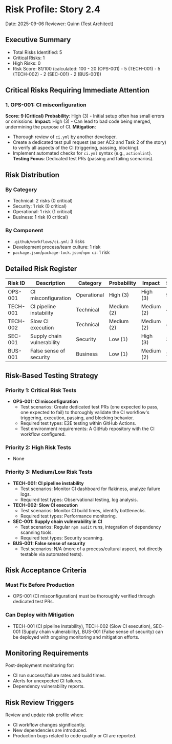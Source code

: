 # Risk Profile: Story 2.4

Date: 2025-09-06
Reviewer: Quinn (Test Architect)

## Executive Summary

- Total Risks Identified: 5
- Critical Risks: 1
- High Risks: 0
- Risk Score: 81/100 (calculated: 100 - 20 (OPS-001) - 5 (TECH-001) - 5 (TECH-002) - 2 (SEC-001) - 2 (BUS-001))

## Critical Risks Requiring Immediate Attention

### 1. OPS-001: CI misconfiguration

**Score: 9 (Critical)**
**Probability**: High (3) - Initial setup often has small errors or omissions.
**Impact**: High (3) - Can lead to bad code being merged, undermining the purpose of CI.
**Mitigation**:

- Thorough review of `ci.yml` by another developer.
- Create a dedicated test pull request (as per AC2 and Task 2 of the story) to verify all aspects of the CI (triggering, passing, blocking).
- Implement automated checks for `ci.yml` syntax (e.g., `actionlint`).
  **Testing Focus**: Dedicated test PRs (passing and failing scenarios).

## Risk Distribution

### By Category

- Technical: 2 risks (0 critical)
- Security: 1 risk (0 critical)
- Operational: 1 risk (1 critical)
- Business: 1 risk (0 critical)

### By Component

- `.github/workflows/ci.yml`: 3 risks
- Development process/team culture: 1 risk
- `package.json`/`package-lock.json`/`npm ci`: 1 risk

## Detailed Risk Register

| Risk ID  | Description                 | Category    | Probability | Impact | Score | Priority |
| -------- | --------------------------- | ----------- | ----------- | ------ | ----- | -------- |
| OPS-001  | CI misconfiguration         | Operational | High (3)    | High (3) | 9     | Critical |
| TECH-001 | CI pipeline instability     | Technical   | Medium (2)  | Medium (2) | 4     | Medium   |
| TECH-002 | Slow CI execution           | Technical   | Medium (2)  | Medium (2) | 4     | Medium   |
| SEC-001  | Supply chain vulnerability  | Security    | Low (1)     | High (3) | 3     | Low      |
| BUS-001  | False sense of security     | Business    | Low (1)     | Medium (2) | 2     | Low      |

## Risk-Based Testing Strategy

### Priority 1: Critical Risk Tests

- **OPS-001: CI misconfiguration**
  - Test scenarios: Create dedicated test PRs (one expected to pass, one expected to fail) to thoroughly validate the CI workflow's triggering, execution, passing, and blocking behavior.
  - Required test types: E2E testing within GitHub Actions.
  - Test environment requirements: A GitHub repository with the CI workflow configured.

### Priority 2: High Risk Tests

- None

### Priority 3: Medium/Low Risk Tests

- **TECH-001: CI pipeline instability**
  - Test scenarios: Monitor CI dashboard for flakiness, analyze failure logs.
  - Required test types: Observational testing, log analysis.
- **TECH-002: Slow CI execution**
  - Test scenarios: Monitor CI build times, identify bottlenecks.
  - Required test types: Performance monitoring.
- **SEC-001: Supply chain vulnerability in CI**
  - Test scenarios: Regular `npm audit` runs, integration of dependency scanning tools.
  - Required test types: Security scanning.
- **BUS-001: False sense of security**
  - Test scenarios: N/A (more of a process/cultural aspect, not directly testable via automated tests).

## Risk Acceptance Criteria

### Must Fix Before Production

- OPS-001 (CI misconfiguration) must be thoroughly verified through dedicated test PRs.

### Can Deploy with Mitigation

- TECH-001 (CI pipeline instability), TECH-002 (Slow CI execution), SEC-001 (Supply chain vulnerability), BUS-001 (False sense of security) can be deployed with ongoing monitoring and mitigation efforts.

## Monitoring Requirements

Post-deployment monitoring for:

- CI run success/failure rates and build times.
- Alerts for unexpected CI failures.
- Dependency vulnerability reports.

## Risk Review Triggers

Review and update risk profile when:

- CI workflow changes significantly.
- New dependencies are introduced.
- Production bugs related to code quality or CI are reported.
